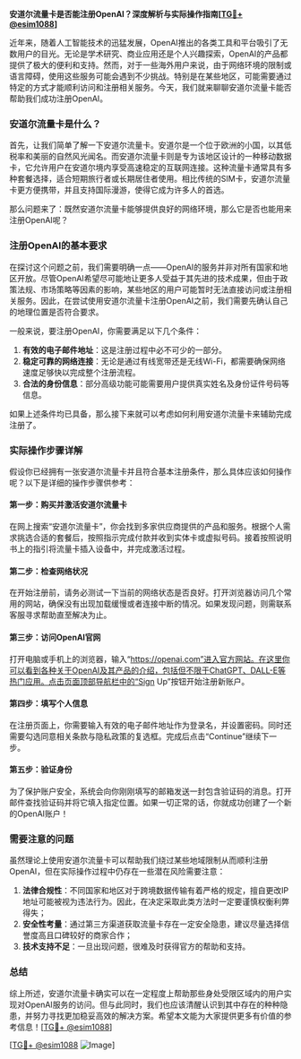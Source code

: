 **安道尔流量卡是否能注册OpenAI？深度解析与实际操作指南[[TG💪+ @esim1088](https://t.me/s/esim1088)]**

近年来，随着人工智能技术的迅猛发展，OpenAI推出的各类工具和平台吸引了无数用户的目光。无论是学术研究、商业应用还是个人兴趣探索，OpenAI的产品都提供了极大的便利和支持。然而，对于一些海外用户来说，由于网络环境的限制或语言障碍，使用这些服务可能会遇到不少挑战。特别是在某些地区，可能需要通过特定的方式才能顺利访问和注册相关服务。今天，我们就来聊聊安道尔流量卡能否帮助我们成功注册OpenAI。

### 安道尔流量卡是什么？

首先，让我们简单了解一下安道尔流量卡。安道尔是一个位于欧洲的小国，以其低税率和美丽的自然风光闻名。而安道尔流量卡则是专为该地区设计的一种移动数据卡，它允许用户在安道尔境内享受高速稳定的互联网连接。这种流量卡通常具有多种套餐选择，适合短期旅行者或长期居住者使用。相比传统的SIM卡，安道尔流量卡更方便携带，并且支持国际漫游，使得它成为许多人的首选。

那么问题来了：既然安道尔流量卡能够提供良好的网络环境，那么它是否也能用来注册OpenAI呢？

### 注册OpenAI的基本要求

在探讨这个问题之前，我们需要明确一点——OpenAI的服务并非对所有国家和地区开放。尽管OpenAI希望尽可能地让更多人受益于其先进的技术成果，但由于政策法规、市场策略等因素的影响，某些地区的用户可能暂时无法直接访问或注册相关服务。因此，在尝试使用安道尔流量卡注册OpenAI之前，我们需要先确认自己的地理位置是否符合要求。

一般来说，要注册OpenAI，你需要满足以下几个条件：

1. **有效的电子邮件地址**：这是注册过程中必不可少的一部分。
2. **稳定可靠的网络连接**：无论是通过有线宽带还是无线Wi-Fi，都需要确保网络速度足够快以完成整个注册流程。
3. **合法的身份信息**：部分高级功能可能需要用户提供真实姓名及身份证件号码等信息。

如果上述条件均已具备，那么接下来就可以考虑如何利用安道尔流量卡来辅助完成注册了。

### 实际操作步骤详解

假设你已经拥有一张安道尔流量卡并且符合基本注册条件，那么具体应该如何操作呢？以下是详细的操作步骤供参考：

#### 第一步：购买并激活安道尔流量卡
在网上搜索“安道尔流量卡”，你会找到多家供应商提供的产品和服务。根据个人需求挑选合适的套餐后，按照指示完成付款并收到实体卡或虚拟号码。接着按照说明书上的指引将流量卡插入设备中，并完成激活过程。

#### 第二步：检查网络状况
在开始注册前，请务必测试一下当前的网络状态是否良好。打开浏览器访问几个常用的网站，确保没有出现加载缓慢或者连接中断的情况。如果发现问题，则需联系客服寻求帮助直至解决为止。

#### 第三步：访问OpenAI官网
打开电脑或手机上的浏览器，输入“https://openai.com”进入官方网站。在这里你可以看到各种关于OpenAI及其产品的介绍，包括但不限于ChatGPT、DALL-E等热门应用。点击页面顶部导航栏中的“Sign Up”按钮开始注册新账户。

#### 第四步：填写个人信息
在注册页面上，你需要输入有效的电子邮件地址作为登录名，并设置密码。同时还需要勾选同意相关条款与隐私政策的复选框。完成后点击“Continue”继续下一步。

#### 第五步：验证身份
为了保护账户安全，系统会向你刚刚填写的邮箱发送一封包含验证码的消息。打开邮件查找验证码并将它填入指定位置。如果一切正常的话，你就成功创建了一个新的OpenAI账户！

### 需要注意的问题

虽然理论上使用安道尔流量卡可以帮助我们绕过某些地域限制从而顺利注册OpenAI，但在实际操作过程中仍存在一些潜在风险需要注意：

1. **法律合规性**：不同国家和地区对于跨境数据传输有着严格的规定，擅自更改IP地址可能被视为违法行为。因此，在决定采取此类方法时一定要谨慎权衡利弊得失；
2. **安全性考量**：通过第三方渠道获取流量卡存在一定安全隐患，建议尽量选择信誉度高且口碑较好的商家合作；
3. **技术支持不足**：一旦出现问题，很难及时获得官方的帮助和支持。

### 总结

综上所述，安道尔流量卡确实可以在一定程度上帮助那些身处受限区域内的用户实现对OpenAI服务的访问。但与此同时，我们也应该清醒认识到其中存在的种种隐患，并努力寻找更加稳妥高效的解决方案。希望本文能为大家提供更多有价值的参考信息！[[TG💪+ @esim1088](https://t.me/s/esim1088)]

[[TG💪+ @esim1088](https://t.me/s/esim1088) ![Image](https://i.postimg.cc/4NQfJmqS/Snipaste-2025-05-13-00-14-12.png)]